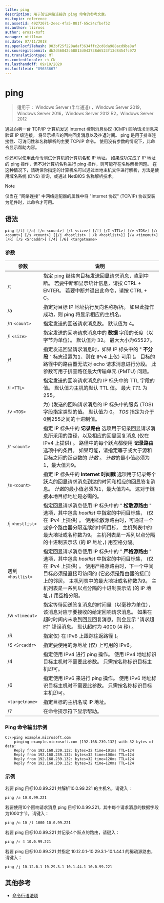 ```yaml
---
title: ping
description: 用于验证网络连接的 ping 命令的参考文章。
ms.topic: reference
ms.assetid: 49272671-2eec-4fa5-881f-65c24cfbef52
ms.author: lizross
author: eross-msft
manager: mtillman
ms.date: 07/11/2018
ms.openlocfilehash: 903bf25f228adaf3634ffc2cd8da988acd9be8af
ms.sourcegitcommit: db2d46842c68813d043738d6523f13d8454fc972
ms.translationtype: MT
ms.contentlocale: zh-CN
ms.lasthandoff: 09/10/2020
ms.locfileid: "89633667"
---
```

# <a name="ping"></a>ping

> 适用于： Windows Server (半年通道) ，Windows Server 2019，Windows Server 2016，Windows Server 2012 R2，Windows Server 2012

通过向另一台 TCP/IP 计算机发送 Internet 控制消息协议 (ICMP) 回响请求消息来验证 IP 级连接。 将显示相应的回响回复消息以及往返时间。 ping 是用于排查连接性、可访问性和名称解析的主要 TCP/IP 命令。 使用没有参数的情况下，此命令显示帮助内容。

你还可以使用此命令测试计算机的计算机名和 IP 地址。 如果成功完成了 IP 地址的 ping 操作，但不对计算机名称进行 ping 操作，则可能存在名称解析问题。 在这种情况下，请确保你指定的计算机名可以通过本地主机文件进行解析，方法是使用域名系统 (DNS) 查询，或通过 NetBIOS 名称解析技术。

> [!NOTE]
> 仅当在 "网络连接" 中网络适配器的属性中将 "Internet 协议" (TCP/IP) 协议安装为组件时，此命令才可用。

## <a name="syntax"></a>语法

```
ping [/t] [/a] [/n <count>] [/l <size>] [/f] [/I <TTL>] [/v <TOS>] [/r <count>] [/s <count>] [{/j <hostlist> | /k <hostlist>}] [/w <timeout>] [/R] [/S <Srcaddr>] [/4] [/6] <targetname>
```

### <a name="parameters"></a>参数

| 参数 | 说明 |
|--|--|
| /t  | 指定 ping 继续向目标发送回显请求消息，直到中断。 若要中断和显示统计信息，请按 CTRL + ENTER。 若要中断并退出此命令，请按 CTRL + C。 |
| /a | 指定对目标 IP 地址执行反向名称解析。 如果此操作成功，则 ping 将显示相应的主机名。 |
| /n `<count>` | 指定发送的回送请求消息数。 默认值为 4。 |
| /l `<size>` | 指定发送的回响请求消息中的 **数据** 字段的长度（以字节为单位）。 默认值为 32。 最大大小为65527。 |
| /f | 指定发送回显请求消息时，如果 IP 标头中的 " **不分段** " 标志设置为1，则在 IPv4 上仅) 可用 (。 目标的路径中的路由器无法对 echo 请求消息进行分段。 此参数可用于排查路径最大传输单元 (PMTU) 问题。 |
| /I `<TTL>` | 指定发送的回响请求消息的 IP 标头中的 TTL 字段的值。 默认值为主机的默认 TTL 值。 最大 *TTL* 为255。 |
| /v `<TOS>` | 为)  (发送的回响请求消息的 IP 标头中的服务 (TOS) 字段指定类型的值。 默认值为 0。 *TOS* 指定为介于0到255之间的十进制值。 |
| /r `<count>` | 指定 IP 标头中的 **记录路由** 选项用于记录回显请求消息所采用的路径，以及相应的回显回复消息 (仅在 IPv4 上提供) 。 路径中的每个跃点都使用 **记录路由** 选项中的条目。 如果可能，请指定等于或大于源和目标之间的跃点数的 *计数* 。 *计数*的最小值必须为1，最大值为9。 |
| /s `<count>` | 指定 IP 标头中的 **Internet 时间戳** 选项用于记录每个跃点的回显请求消息到达的时间和相应的回显答复消息。 *计数*的最小值必须为1，最大值为4。 这对于链接本地目标地址是必需的。 |
| /j `<hostlist>` | 指定回显请求消息使用 IP 标头中的 " **松散源路由** " 选项，其中包含 *hostlist* 中指定的中间目标集， (仅在 IPv4 上提供) 。 使用松散源路由时，可通过一个或多个路由器分隔连续的中间目标。 主机列表中的最大地址或名称数为9。 主机列表是一系列以点分隔的十进制表示法 (的 IP 地址，) 用空格分隔。 |
| 遇到 `<hostlist>` | 指定回显请求消息使用 IP 标头中的 " **严格源路由** " 选项，其中包含 *hostlist* 中指定的中间目标集， (仅在 IPv4 上提供) 。 使用严格源路由时，下一个中间目标必须是直接可访问的 (它必须是路由器的接口) 上的邻居。 主机列表中的最大地址或名称数为9。 主机列表是一系列以点分隔的十进制表示法 (的 IP 地址，) 用空格分隔。 |
| /w `<timeout>` | 指定等待回送答复消息的时间量（以毫秒为单位），该消息对应于要接收的给定回响请求消息。 如果在超时时间内未收到回显回复消息，则会显示 "请求超时" 错误消息。 默认超时为 4000 (4 秒) 。 |
| /R | 指定仅) 在 IPv6 上跟踪往返路径 (。 |
| /S `<Srcaddr>` | 指定要使用的源地址 (仅) 上可用的 IPv6。 |
| /4 | 指定使用 IPv4 进行 ping 操作。 使用 IPv4 地址标识目标主机时不需要此参数。 只需按名称标识目标主机即可。 |
| /6 | 指定使用 IPv6 来进行 ping 操作。 使用 IPv6 地址标识目标主机时不需要此参数。 只需按名称标识目标主机即可。 |
| `<targetname>` | 指定目标的主机名或 IP 地址。 |
| /? | 在命令提示符下显示帮助。 |

### <a name="example-of-the-ping-command-output"></a>Ping 命令输出示例

```
C:\>ping example.microsoft.com
    pinging example.microsoft.com [192.168.239.132] with 32 bytes of data:
    Reply from 192.168.239.132: bytes=32 time=101ms TTL=124
    Reply from 192.168.239.132: bytes=32 time=100ms TTL=124
    Reply from 192.168.239.132: bytes=32 time=120ms TTL=124
    Reply from 192.168.239.132: bytes=32 time=120ms TTL=124
```

### <a name="examples"></a>示例

若要 ping 目标10.0.99.221 并解析10.0.99.221 的主机名，请键入：

```
ping /a 10.0.99.221
```

若要使用10个回响请求消息 ping 目标10.0.99.221，其中每个请求消息的数据字段为1000字节，请键入：

```
ping /n 10 /l 1000 10.0.99.221
```

若要 ping 目标10.0.99.221 并记录4个跃点的路由，请键入：

```
ping /r 4 10.0.99.221
```

若要 ping 目标10.0.99.221 并指定 10.12.0.1-10.29.3.1-10.1.44.1 的稀疏源路由，请键入：

```
ping /j 10.12.0.1 10.29.3.1 10.1.44.1 10.0.99.221
```

## <a name="additional-references"></a>其他参考

- [命令行语法项](command-line-syntax-key.md)
